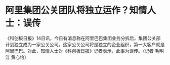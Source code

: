 

# 阿里集团公关团队将独立运作？知情人士：误传

《科创板日报》14日讯，今日有消息称在阿里巴巴集团业务分拆后，集团公关部计划独立成为一家公关公司。这家公关公司将是独立的企业组织，第一大客户就是阿里巴巴。对此，知情人士对《科创板日报》记者表示，此事为误传。（记者
毛明江 黄心怡）

